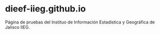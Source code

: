 # dieef-iieg.github.io

Página de pruebas del Instituo de Información Estadística y Geográfica de Jalisco IIEG.
